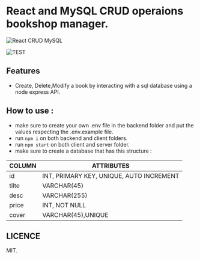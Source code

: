 # React and MySQL CRUD operaions bookshop manager.


![React CRUD MySQL](https://res.cloudinary.com/dxobgdfyq/image/upload/w_700/v1675263079/project1_wjunxw.png)

![TEST](https://api.travis-ci.org/joemccann/dillinger.svg?branch=master&status=passed)

## Features

- Create, Delete,Modify a book by interacting with a sql database using a node express API.

## How to use : 

- make sure to create your own .env file in the backend folder and put the values respecting the .env.example file.
- run ```npm i``` on both backend and client folders.
- run ```npm start``` on both client and server folder.
- make sure to create a database that has this structure : 

| COLUMN | ATTRIBUTES |
| ------ | ------ |
| id | INT, PRIMARY KEY, UNIQUE, AUTO INCREMENT |
| tilte | VARCHAR(45) |
| desc | VARCHAR(255) |
| price | INT, NOT NULL |
| cover | VARCHAR(45),UNIQUE |

## LICENCE

MIT.
